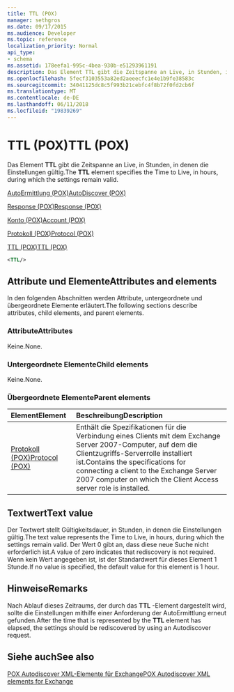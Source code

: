 ```yaml
---
title: TTL (POX)
manager: sethgros
ms.date: 09/17/2015
ms.audience: Developer
ms.topic: reference
localization_priority: Normal
api_type:
- schema
ms.assetid: 178eefa1-995c-4bea-930b-e51293961191
description: Das Element TTL gibt die Zeitspanne an Live, in Stunden, in denen die Einstellungen gültig.
ms.openlocfilehash: 5fecf3103553a82ed2aeeecfc1e4e1b9fe38583c
ms.sourcegitcommit: 34041125dc8c5f993b21cebfc4f8b72f0fd2cb6f
ms.translationtype: MT
ms.contentlocale: de-DE
ms.lasthandoff: 06/11/2018
ms.locfileid: "19839269"
---
```

# <a name="ttl-pox"></a><span data-ttu-id="eb4c9-103">TTL (POX)</span><span class="sxs-lookup"><span data-stu-id="eb4c9-103">TTL (POX)</span></span>

<span data-ttu-id="eb4c9-104">Das Element **TTL** gibt die Zeitspanne an Live, in Stunden, in denen die Einstellungen gültig.</span><span class="sxs-lookup"><span data-stu-id="eb4c9-104">The **TTL** element specifies the Time to Live, in hours, during which the settings remain valid.</span></span> 
  
[<span data-ttu-id="eb4c9-105">AutoErmittlung (POX)</span><span class="sxs-lookup"><span data-stu-id="eb4c9-105">AutoDiscover (POX)</span></span>](autodiscover-pox.md)
  
[<span data-ttu-id="eb4c9-106">Response (POX)</span><span class="sxs-lookup"><span data-stu-id="eb4c9-106">Response (POX)</span></span>](response-pox.md)
  
[<span data-ttu-id="eb4c9-107">Konto (POX)</span><span class="sxs-lookup"><span data-stu-id="eb4c9-107">Account (POX)</span></span>](account-pox.md)
  
[<span data-ttu-id="eb4c9-108">Protokoll (POX)</span><span class="sxs-lookup"><span data-stu-id="eb4c9-108">Protocol (POX)</span></span>](protocol-pox.md)
  
[<span data-ttu-id="eb4c9-109">TTL (POX)</span><span class="sxs-lookup"><span data-stu-id="eb4c9-109">TTL (POX)</span></span>](ttl-pox.md)
  
```xml
<TTL/>
```

## <a name="attributes-and-elements"></a><span data-ttu-id="eb4c9-110">Attribute und Elemente</span><span class="sxs-lookup"><span data-stu-id="eb4c9-110">Attributes and elements</span></span>

<span data-ttu-id="eb4c9-111">In den folgenden Abschnitten werden Attribute, untergeordnete und übergeordnete Elemente erläutert.</span><span class="sxs-lookup"><span data-stu-id="eb4c9-111">The following sections describe attributes, child elements, and parent elements.</span></span>
  
### <a name="attributes"></a><span data-ttu-id="eb4c9-112">Attribute</span><span class="sxs-lookup"><span data-stu-id="eb4c9-112">Attributes</span></span>

<span data-ttu-id="eb4c9-113">Keine.</span><span class="sxs-lookup"><span data-stu-id="eb4c9-113">None.</span></span>
  
### <a name="child-elements"></a><span data-ttu-id="eb4c9-114">Untergeordnete Elemente</span><span class="sxs-lookup"><span data-stu-id="eb4c9-114">Child elements</span></span>

<span data-ttu-id="eb4c9-115">Keine.</span><span class="sxs-lookup"><span data-stu-id="eb4c9-115">None.</span></span>
  
### <a name="parent-elements"></a><span data-ttu-id="eb4c9-116">Übergeordnete Elemente</span><span class="sxs-lookup"><span data-stu-id="eb4c9-116">Parent elements</span></span>

|<span data-ttu-id="eb4c9-117">**Element**</span><span class="sxs-lookup"><span data-stu-id="eb4c9-117">**Element**</span></span>|<span data-ttu-id="eb4c9-118">**Beschreibung**</span><span class="sxs-lookup"><span data-stu-id="eb4c9-118">**Description**</span></span>|
|:-----|:-----|
|[<span data-ttu-id="eb4c9-119">Protokoll (POX)</span><span class="sxs-lookup"><span data-stu-id="eb4c9-119">Protocol (POX)</span></span>](protocol-pox.md) <br/> |<span data-ttu-id="eb4c9-120">Enthält die Spezifikationen für die Verbindung eines Clients mit dem Exchange Server 2007-Computer, auf dem die Clientzugriffs-Serverrolle installiert ist.</span><span class="sxs-lookup"><span data-stu-id="eb4c9-120">Contains the specifications for connecting a client to the Exchange Server 2007 computer on which the Client Access server role is installed.</span></span>  <br/> |
   
## <a name="text-value"></a><span data-ttu-id="eb4c9-121">Textwert</span><span class="sxs-lookup"><span data-stu-id="eb4c9-121">Text value</span></span>

<span data-ttu-id="eb4c9-122">Der Textwert stellt Gültigkeitsdauer, in Stunden, in denen die Einstellungen gültig.</span><span class="sxs-lookup"><span data-stu-id="eb4c9-122">The text value represents the Time to Live, in hours, during which the settings remain valid.</span></span> <span data-ttu-id="eb4c9-123">Der Wert 0 gibt an, dass diese neue Suche nicht erforderlich ist.</span><span class="sxs-lookup"><span data-stu-id="eb4c9-123">A value of zero indicates that rediscovery is not required.</span></span> <span data-ttu-id="eb4c9-124">Wenn kein Wert angegeben ist, ist der Standardwert für dieses Element 1 Stunde.</span><span class="sxs-lookup"><span data-stu-id="eb4c9-124">If no value is specified, the default value for this element is 1 hour.</span></span>
  
## <a name="remarks"></a><span data-ttu-id="eb4c9-125">Hinweise</span><span class="sxs-lookup"><span data-stu-id="eb4c9-125">Remarks</span></span>

<span data-ttu-id="eb4c9-126">Nach Ablauf dieses Zeitraums, der durch das **TTL** -Element dargestellt wird, sollte die Einstellungen mithilfe einer Anforderung der AutoErmittlung erneut gefunden.</span><span class="sxs-lookup"><span data-stu-id="eb4c9-126">After the time that is represented by the **TTL** element has elapsed, the settings should be rediscovered by using an Autodiscover request.</span></span> 
  
## <a name="see-also"></a><span data-ttu-id="eb4c9-127">Siehe auch</span><span class="sxs-lookup"><span data-stu-id="eb4c9-127">See also</span></span>



[<span data-ttu-id="eb4c9-128">POX Autodiscover XML-Elemente für Exchange</span><span class="sxs-lookup"><span data-stu-id="eb4c9-128">POX Autodiscover XML elements for Exchange</span></span>](pox-autodiscover-xml-elements-for-exchange.md)

